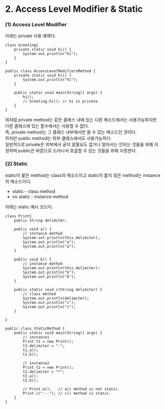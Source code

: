 <h1> <strong> 2. Access Level Modifier & Static </strong> </h1>

<h3> <strong> (1) Access Level Modifier </strong> </h3>

아래는 private 사용 예제다. <br>

```(java)
class Greeting{
	private static void hi() {
		System.out.println("hi");
	}
}

public class AccessLevelModifiersMethod {
	private static void hi() {
		System.out.println("hi");
	}
	
	public static void main(String[] args) {
		hi();
		// Greeting.hi(); // hi is private
	}
}
```

위처럼 private method는 같은 클래스 내에 있는 다른 메소드에서는 사용가능하지만 다른 클래스에 있는 함수에서는 사용할 수 없다. <br>
즉, private method는 그 클래스 내부에서만 쓸 수 있는 메소드인 것이다. <br>
하지만 public method는 외부 클래스에서도 사용가능하다. <br>
일반적으로 private은 외부에서 굳이 알필요도 없거나 알아서는 안되는 것들을 위해 지정하며 public은 바깥으로 드러나서 호출할 수 있는 것들을 위해 지정한다. <br>

<h3> <strong> (2) Static </strong> </h3>

static이 붙은 method는 class의 메소드이고 static이 붙지 않은 method는 instance의 메소드이다.

* static - class method
* no static - instance method

아래는 static 예시 코드다.

```(java)
class Print{
	public String delimiter;    
	
	public void a() {
        // instance method
		System.out.println(this.delimiter);
		System.out.println("a");
		System.out.println("a");
	}
	
	public void b() {
        // instance method
		System.out.println(this.delimiter);
		System.out.println("b");
		System.out.println("b");
	}
	
	public static void c(String delimiter) {
        // class method
		System.out.println(delimiter);
		System.out.println("c");
		System.out.println("c");
	}
	
}

public class StaticMethod {
	public static void main(String[] args) {
		// instance1
		Print t1 = new Print();
		t1.delimiter = "-";
		t1.a();
		t1.b();
		
		// instance2
		Print t2 = new Print();
		t2.delimiter = "*";
		t2.a();
		t2.b();
		
		// Print.a();   // a() method is not static.
		Print.c("---"); // c() method is static.
	}
}
```